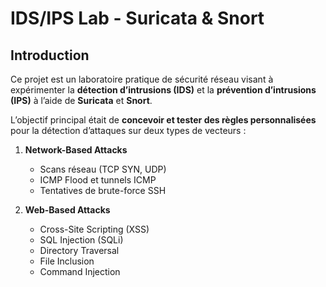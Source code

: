 # IDS/IPS Lab - Suricata & Snort

## Introduction

Ce projet est un laboratoire pratique de sécurité réseau visant à expérimenter la **détection d’intrusions (IDS)** et la **prévention d’intrusions (IPS)** à l’aide de **Suricata** et **Snort**.  

L’objectif principal était de **concevoir et tester des règles personnalisées** pour la détection d’attaques sur deux types de vecteurs :  

1. **Network-Based Attacks**  
   - Scans réseau (TCP SYN, UDP)  
   - ICMP Flood et tunnels ICMP  
   - Tentatives de brute-force SSH  

2. **Web-Based Attacks**  
   - Cross-Site Scripting (XSS)  
   - SQL Injection (SQLi)  
   - Directory Traversal  
   - File Inclusion  
   - Command Injection  
